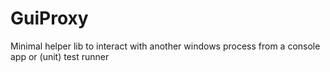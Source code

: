 # GuiProxy
Minimal helper lib to interact with another windows process from a console app or (unit) test runner
